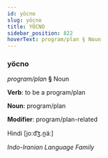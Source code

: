 ```yaml
---
id: yöcno
slug: yöcno
title: YÖCNO
sidebar_position: 822
hoverText: program/plan § Noun
---
```


### yöcno

*program/plan* **§** Noun

**Verb**: to be a program/plan

**Noun**: program/plan

**Modifier**: program/plan-related

Hindi  [joːd͡ʒ.n̪äː]

*Indo-Iranian Language Family*